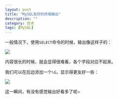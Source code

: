 ```yaml
---
layout: post
title: "MySQL友好的终端输出"
description: ""
category: 技术
tags: [MySQL]
---
```


一般情况下，使用`SELECT`命令的时候，输出像这样子的：

![](https://ws1.sinaimg.cn/large/6e22ca27gy1fry53ws77dj21kw0ldamj)

内容很长的时候，就会显得很难看，各个字段对应不起来。

<!-- more -->

我们可以在后边添加一个`\G`，显示得更友好一些：

![](https://ws1.sinaimg.cn/large/6e22ca27gy1fry55vvxgpj21kw178wog)

这一瞬间，有没有感觉输出好看多了呢~





